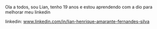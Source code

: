 Ola a todos, sou Lian, tenho 19 anos e estou aprendendo com a dio para melhorar meu linkedin

linkedin: www.linkedin.com/in/lian-henrique-amarante-fernandes-silva
